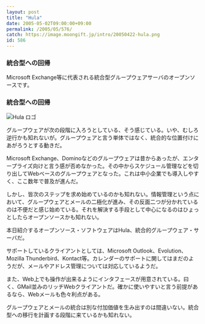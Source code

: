 ```yaml
---
layout: post
title: "Hula"
date: 2005-05-02T09:00:00+09:00
permalink: /2005/05/576/
catch: https://image.moongift.jp/intro/20050422-hula.png
id: 586
---
```

### 統合型への回帰
  
Microsoft Exchange等に代表される統合型グループウェアサーバのオープンソースです。  
<!--more-->  

### 統合型への回帰
  

![Hula ロゴ](https://image.moongift.jp/intro/20050422-hula.png "Hula ロゴ")

  

グループウェアが次の段階に入ろうとしている、そう感じている。いや、むしろ逆行かも知れないが。グループウェアと言う単体ではなく、統合的な位置付けにあがろうとする動きだ。

  

Microsoft Exchange、Dominoなどのグループウェアは昔からあったが、エンタープライズ向けと言う感が否めなかった。その中からスケジュール管理などを切り出してWebベースのグループウェアとなった。これは中小企業でも導入しやすく、ここ数年で普及が進んだ。

  

しかし、皆次のステップを求め始めているのかも知れない。情報管理という点において、グループウェアとメールの二極化が進み、その反面二つが分かれているのは不便だと感じ始めている。それを解決する手段として中心になるのはひょっとしたらオープンソースかも知れない。

  

本日紹介するオープンソース・ソフトウェアはHula、統合的グループウェア・サーバだ。

  

サポートしているクライアントとしては、Microsoft Outlook、Evolution、Mozilla Thunderbird、Kontact等。カレンダーのサポートに関してはまだのようだが、メールやアドレス管理については対応しているようだ。

  

また、Web上でも操作が出来るようにインタフェースが用意されている。曰く、GMail並みのリッチWebクライアントだ。確かに使いやすいと言う前提があるなら、Webメールも色々利点がある。

  

グループウェアとメールの統合は別な付加価値を生み出すのは間違いない。統合型への移行を計画する段階に来ているかも知れない。

